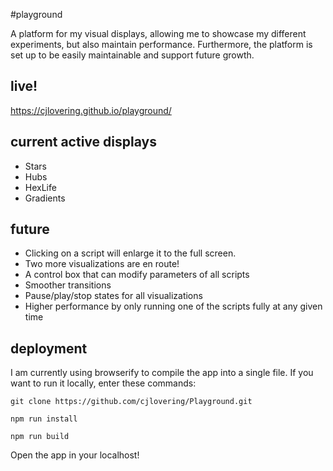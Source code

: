 #playground

A platform for my visual displays, allowing me to showcase my different
experiments, but also maintain performance. Furthermore, the platform is
set up to be easily maintainable and support future growth.

## live!
<https://cjlovering.github.io/playground/>

## current active displays
* Stars
* Hubs
* HexLife
* Gradients

## future
* Clicking on a script will enlarge it to the full screen.
* Two more visualizations are en route!
* A control box that can modify parameters of all scripts
* Smoother transitions
* Pause/play/stop states for all visualizations
* Higher performance by only running one of the scripts fully at any given time

## deployment
I am currently using browserify to compile the app into a single file. If you want to run it locally, enter these commands:

```git
git clone https://github.com/cjlovering/Playground.git
```
```node
npm run install
```
```node
npm run build
```

Open the app in your localhost!
